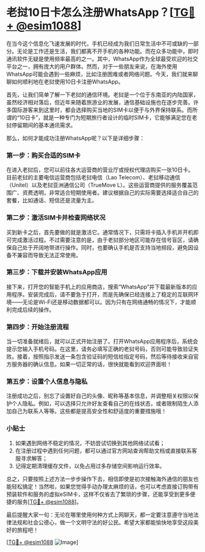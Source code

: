 # 老挝10日卡怎么注册WhatsApp？[[TG💪+ @esim1088](https://t.me/s/esim1088)]

在当今这个信息化飞速发展的时代，手机已经成为我们日常生活中不可或缺的一部分。无论是工作还是生活，我们都离不开手机的各种功能。而在众多功能中，即时通讯软件无疑是使用频率最高的之一。其中，WhatsApp作为全球最受欢迎的社交平台之一，拥有庞大的用户群体。然而，对于一些朋友来说，在海外使用WhatsApp可能会遇到一些麻烦，比如注册困难或者网络问题。今天，我们就来聊聊如何顺利地在老挝使用10日卡注册WhatsApp。

首先，让我们简单了解一下老挝的通信环境。老挝是一个位于东南亚的内陆国家，虽然经济相对落后，但近年来随着旅游业的发展，通信基础设施也在逐步完善。许多国际游客来到这里时，都会选择购买当地的SIM卡以便于与外界保持联系。而所谓的“10日卡”，就是一种专门为短期旅行者设计的临时SIM卡，它能够满足您在老挝停留期间的基本通讯需求。

那么，如何才能成功注册WhatsApp呢？以下是详细步骤：

### 第一步：购买合适的SIM卡

在进入老挝后，您可以前往各大运营商的营业厅或授权代理店购买一张10日卡。目前老挝的主要电信运营商包括老挝电信（Lao Telecom）、老挝移动通信（Unitel）以及老挝亚洲通信公司（TrueMove L）。这些运营商提供的服务覆盖范围广、资费透明，非常适合短期使用者。建议根据自己的实际需要选择适合自己的套餐，比如通话、短信还是流量为主。

### 第二步：激活SIM卡并检查网络状况

买到新卡之后，首先要做的就是激活它。通常情况下，只需将卡插入手机并开机即可完成激活过程。不过需要注意的是，由于老挝部分地区可能存在信号盲区，请确保自己处于开阔地带进行操作。同时，也要确认手机是否支持当地频段，避免因设备不兼容而导致无法正常使用。

### 第三步：下载并安装WhatsApp应用

接下来，打开您的智能手机上的应用商店，搜索“WhatsApp”并下载最新版本的应用程序。安装完成后，请不要急于打开，而是先确保已经连接上了稳定的互联网环境——无论是Wi-Fi还是移动数据都可以。因为只有在网络通畅的情况下，才能顺利完成后续的操作。

### 第四步：开始注册流程

当一切准备就绪后，就可以正式开始注册了。打开WhatsApp应用程序后，系统会提示您输入手机号码。在这里，请务必填写正确的老挝号码，否则可能导致验证失败。接着，按照指示发送一条包含验证码的短信给指定号码，然后等待接收来自官方服务器的确认信息。如果一切正常的话，很快就能看到欢迎界面啦！

### 第五步：设置个人信息与隐私

注册成功之后，别忘了设置好自己的头像、昵称等基本信息，并调整相关权限以保护个人隐私。例如，可以选择只允许好友查看自己的在线状态，或者限制陌生人添加自己为联系人等等。这些都是提高安全性和舒适度的重要措施哦！

### 小贴士

1. 如果遇到网络不稳定的情况，不妨尝试切换到其他网络试试看；
2. 在注册过程中遇到任何问题，都可以通过官方网站查询帮助文档或直接联系客服寻求解答；
3. 记得定期清理缓存文件，以免占用过多存储空间影响运行效率。

总之，只要按照上述方法一步步操作下去，相信即使是初次接触海外通信的朋友也能轻松搞定！当然啦，如果您觉得手动办理太麻烦的话，也可以考虑直接订购带有预装软件和服务的虚拟eSIM卡，这样不仅省去了繁琐的步骤，还能享受到更多便捷的服务[[TG💪+ @esim1088](https://t.me/s/esim1088)]。

最后提醒大家一句：无论在哪里使用何种方式上网聊天，都一定要注意遵守当地法律法规和社会公德心，做一个文明守法的好公民。希望大家都能愉快地享受这段美好的旅程吧！

[[TG💪+ @esim1088](https://t.me/s/esim1088) ![Image](https://i.postimg.cc/4NQfJmqS/Snipaste-2025-05-13-00-14-12.png)]